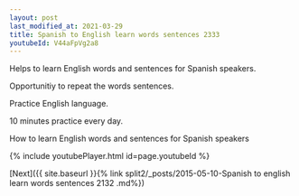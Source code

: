 ```yaml
---
layout: post
last_modified_at: 2021-03-29
title: Spanish to English learn words sentences 2333 
youtubeId: V44aFpVg2a8
---
```

 
 
Helps to learn English words and sentences for Spanish speakers.

Opportunitiy to repeat the words sentences. 

Practice English language. 
 
10 minutes practice every day. 
 
How to learn English words and sentences for Spanish speakers 
 
{% include youtubePlayer.html id=page.youtubeId %}
 
 
[Next]({{ site.baseurl }}{% link  split2/_posts/2015-05-10-Spanish to english learn words sentences 2132 .md%})
 
